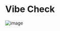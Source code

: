 # Vibe Check

![image](https://github.com/user-attachments/assets/273c6452-d4ae-498d-acb3-a7605517ca04)
